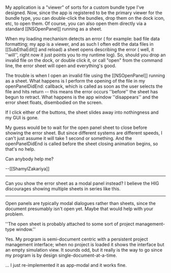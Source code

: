 My application is a "viewer" of sorts for a custom bundle type I've designed. Now, since the app is registered to be the primary viewer for the bundle type, you can double-click the bundles, drop them on the dock icon, etc, to open them. Of course, you can also open them directly via a standard [[NSOpenPanel]] running as a sheet.

When my loading mechanism detects an error ( for example: bad file data formatting; my app is a viewer, and as such I often edit the data files in [[SubEthaEdit]] and reload) a sheet opens describing the error ( well, it ''will'', right now it just points you to my runtime log). So, should you drop an invalid file on the dock, or double click it, or call "open" from the command line, the error sheet will open and everything's good.

The trouble is when I open an invalid file using the [[NSOpenPanel]] running as a sheet. What happens is I perform the opening of the file in my openPanelDidEnd: callback, which is called as soon as the user selects the file and hits return -- this means the error occurs ''before'' the sheet has begun to retract. What happens is the app window ''disappears'' and the error sheet floats, disembodied on the screen.

If I click either of the buttons, the sheet slides away into nothingness and my GUI is gone.

My guess would be to wait for the open panel sheet to close before showing the error sheet. But since different systems are different speeds, I can't just assume it will take 1 second or something. And the openPanelDidEnd is called before the sheet closing animation begins, so that's no help.

Can anybody help me?

--[[ShamylZakariya]]

----

Can you show the error sheet as a modal panel instead? I believe the HIG discourages showing multiple sheets in series like this.

----

Open panels are typically modal dialogues rather than sheets, since the document presumably isn't open yet. Maybe that would help with your problem.

''The open sheet is probably attached to some sort of project management-type window.''

Yes. My program is semi-document centric with a persistent project management interface; when no project is loaded it shows the interface but an empty simulation view. It sounds odd, but it really is the way to go since my program is by design single-document-at-a-time.

... I just re-implemented it as app-modal and it works fine.